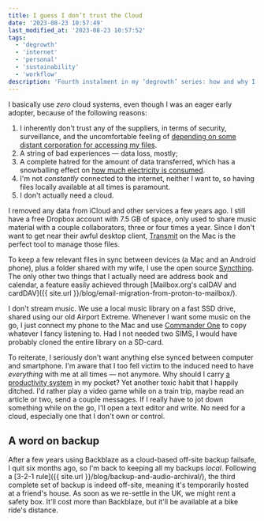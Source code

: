 ```yaml
---
title: I guess I don’t trust the Cloud
date: '2023-08-23 10:57:49'
last_modified_at: '2023-08-23 10:57:52'
tags:
  - 'degrowth'
  - 'internet'
  - 'personal'
  - 'sustainability'
  - 'workflow'
description: 'Fourth instalment in my ‘degrowth’ series: how and why I use the cloud (not), with a closing note about backup.'
---
```

I basically use _zero_ cloud systems, even though I was an eager early adopter, because of the following reasons: 

1. I inherently don't trust any of the suppliers, in terms of security, surveillance, and the uncomfortable feeling of [depending on some distant corporation for accessing my files](https://mjtsai.com/blog/2023/08/08/another-user-locked-out-of-apple-account/).
2. A string of bad experiences — data loss, mostly;
3. A complete hatred for the amount of data transferred, which has a snowballing effect on [how much electricity is consumed](https://mit-serc.pubpub.org/pub/the-cloud-is-material/release/1).
4. I'm not _constantly_ connected to the internet, neither I want to, so having files locally available at all times is paramount.
5. I don't actually need a cloud.

I removed any data from iCloud and other services a few years ago. I still have a free Dropbox account with 7.5 GB of space, only used to share music material with a couple collaborators, three or four times a year. Since I don't want to get near their awful desktop client, [Transmit](https://panic.com/transmit/) on the Mac is the perfect tool to manage those files.

To keep a few relevant files in sync between devices (a Mac and an Android phone), plus a folder shared with my wife, I use the open source [Syncthing](https://syncthing.net/). The only other two things that I actually need are address book and calendar, a feature easily achieved through [Mailbox.org's calDAV and cardDAV]({{ site.url }}/blog/email-migration-from-proton-to-mailbox/).

I don't stream music. We use a local music library on a fast SSD drive, shared using our old Airport Extreme. Whenever I want some music on the go, I just connect my phone to the Mac and use [Commander One](https://mac.eltima.com/file-manager.html) to copy whatever I fancy listening to. Had I not needed two SIMS, I would have probably cloned the entire library on a SD-card.

To reiterate, I seriously don't want anything else synced between computer and smartphone. I'm aware that I too fell victim to the induced need to have _everything_ with me at all times — not anymore. Why should I carry [a productivity system](https://brainbaking.com/post/2023/03/continuous-productivity-is-toxic/) in my pocket? Yet another toxic habit that I happily ditched. I'd rather play a video game while on a train trip, maybe read an article or two, send a couple messages. If I really have to jot down something while on the go, I'll open a text editor and write. No need for a cloud, especially one that I don't own or control.

## A word on backup

After a few years using Backblaze as a cloud-based off-site backup failsafe, I quit six months ago, so I'm back to keeping all my backups _local_. Following a [3-2-1 rule]({{ site.url }}/blog/backup-and-audio-archival/), the third complete set of backup is indeed off-site, meaning it's temporarily hosted at a friend's house. As soon as we re-settle in the UK, we might rent a safety box. It'll cost more than Backblaze, but it'll be available at a bike ride's distance.